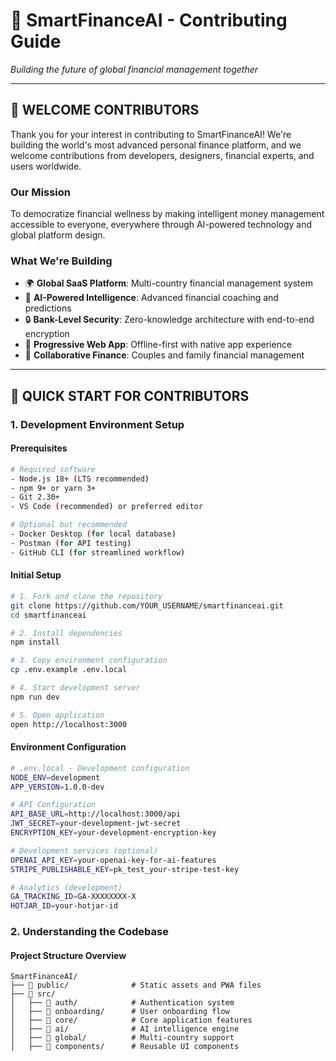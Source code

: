 # 🤝 SmartFinanceAI - Contributing Guide

*Building the future of global financial management together*

---

## 🌟 **WELCOME CONTRIBUTORS**

Thank you for your interest in contributing to SmartFinanceAI! We're building the world's most advanced personal finance platform, and we welcome contributions from developers, designers, financial experts, and users worldwide.

### **Our Mission**
To democratize financial wellness by making intelligent money management accessible to everyone, everywhere through AI-powered technology and global platform design.

### **What We're Building**
- 🌍 **Global SaaS Platform**: Multi-country financial management system
- 🤖 **AI-Powered Intelligence**: Advanced financial coaching and predictions
- 🔒 **Bank-Level Security**: Zero-knowledge architecture with end-to-end encryption
- 📱 **Progressive Web App**: Offline-first with native app experience
- 👥 **Collaborative Finance**: Couples and family financial management

---

## 🚀 **QUICK START FOR CONTRIBUTORS**

### **1. Development Environment Setup**

#### **Prerequisites**
```bash
# Required software
- Node.js 18+ (LTS recommended)
- npm 9+ or yarn 3+
- Git 2.30+
- VS Code (recommended) or preferred editor

# Optional but recommended
- Docker Desktop (for local database)
- Postman (for API testing)
- GitHub CLI (for streamlined workflow)
```

#### **Initial Setup**
```bash
# 1. Fork and clone the repository
git clone https://github.com/YOUR_USERNAME/smartfinanceai.git
cd smartfinanceai

# 2. Install dependencies
npm install

# 3. Copy environment configuration
cp .env.example .env.local

# 4. Start development server
npm run dev

# 5. Open application
open http://localhost:3000
```

#### **Environment Configuration**
```bash
# .env.local - Development configuration
NODE_ENV=development
APP_VERSION=1.0.0-dev

# API Configuration
API_BASE_URL=http://localhost:3000/api
JWT_SECRET=your-development-jwt-secret
ENCRYPTION_KEY=your-development-encryption-key

# Development services (optional)
OPENAI_API_KEY=your-openai-key-for-ai-features
STRIPE_PUBLISHABLE_KEY=pk_test_your-stripe-test-key

# Analytics (development)
GA_TRACKING_ID=GA-XXXXXXXX-X
HOTJAR_ID=your-hotjar-id
```

### **2. Understanding the Codebase**

#### **Project Structure Overview**
```
SmartFinanceAI/
├── 📁 public/              # Static assets and PWA files
├── 📁 src/
│   ├── 📁 auth/            # Authentication system
│   ├── 📁 onboarding/      # User onboarding flow
│   ├── 📁 core/            # Core application features
│   ├── 📁 ai/              # AI intelligence engine
│   ├── 📁 global/          # Multi-country support
│   ├── 📁 components/      # Reusable UI components